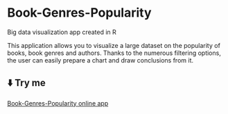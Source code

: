 # Book-Genres-Popularity
Big data visualization app created in R

This application allows you to visualize a large dataset on the popularity of books, book genres and authors. Thanks to the numerous filtering options, the user can easily prepare a chart and draw conclusions from it.

## ⬇️ Try me
[Book-Genres-Popularity online app](https://irewoj.shinyapps.io/Books-Genres-Popularity)
